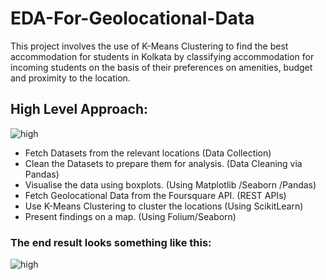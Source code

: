 # EDA-For-Geolocational-Data

This project involves the use of K-Means Clustering to find the best accommodation for students in Kolkata by classifying accommodation for incoming students on the basis of their preferences on amenities, budget and proximity to the location.

## High Level Approach:

![high](https://user-images.githubusercontent.com/54748726/152746532-192ab7d0-e84c-4e11-ae1b-1351ea40b157.png)


- Fetch Datasets from the relevant locations (Data Collection)
- Clean the Datasets to prepare them for analysis. (Data Cleaning via Pandas)
- Visualise the data using boxplots. (Using Matplotlib /Seaborn /Pandas)
- Fetch Geolocational Data from the Foursquare API. (REST APIs)
- Use K-Means Clustering to cluster the locations (Using ScikitLearn)
- Present findings on a map. (Using Folium/Seaborn)
### The end result looks something like this:

![high](https://drive.google.com/file/d/1FS042oiCYX_DRzE74bVUYCHhj2HZOTVn/view?usp=sharing)


